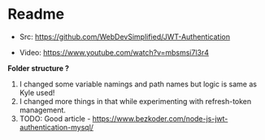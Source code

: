 # Readme 

- Src: https://github.com/WebDevSimplified/JWT-Authentication

- Video: https://www.youtube.com/watch?v=mbsmsi7l3r4


**Folder structure ?**

1.  I changed some variable namings and path names but logic is same as Kyle used!
2.  I changed more things in that while experimenting with refresh-token management.
3. TODO: Good article - https://www.bezkoder.com/node-js-jwt-authentication-mysql/
